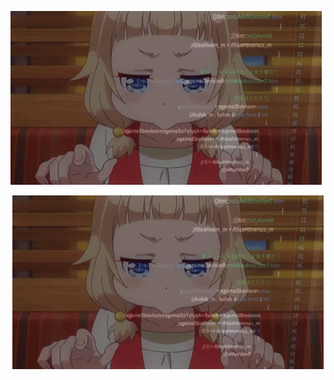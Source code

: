 ![Umiko](https://github.com/ShuaoC/ShuaoC/blob/main/umiko.gif)

<p align="center">
  <img src="https://github.com/ShuaoC/ShuaoC/blob/main/umiko.gif?raw=true" alt="Umiko"/>
</p>

<!--
**ShuaoC/ShuaoC** is a ✨ _special_ ✨ repository because its `README.md` (this file) appears on your GitHub profile.

Here are some ideas to get you started:

- 🔭 I’m currently working on ...
- 🌱 I’m currently learning ...
- 👯 I’m looking to collaborate on ...
- 🤔 I’m looking for help with ...
- 💬 Ask me about ...
- 📫 How to reach me: ...
- 😄 Pronouns: ...
- ⚡ Fun fact: ...
-->
